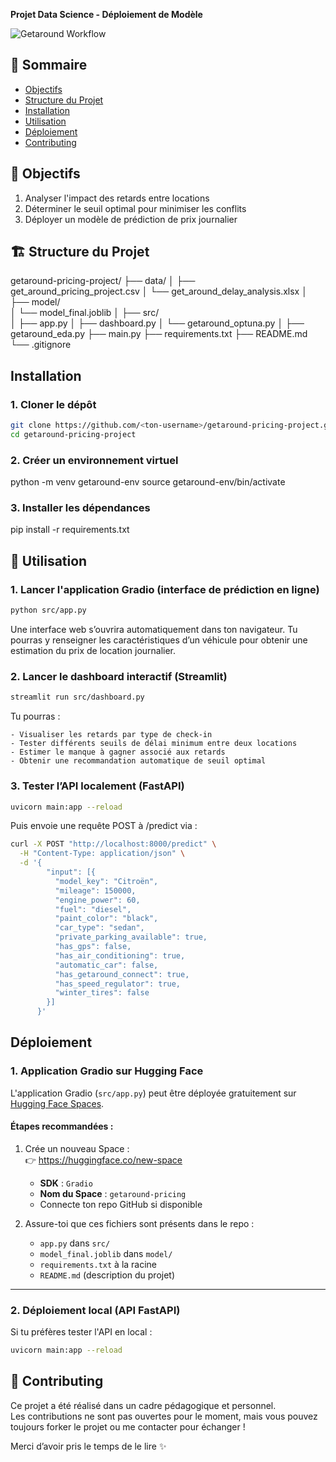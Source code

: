 **Projet Data Science - Déploiement de Modèle**

![Getaround Workflow](assets/workflow.png)

## 📌 Sommaire
- [Objectifs](#-objectifs)
- [Structure du Projet](#-structure-du-projet)
- [Installation](#-installation)
- [Utilisation](#-utilisation)
- [Déploiement](#-déploiement)
- [Contributing](#-contributing)

## 🎯 Objectifs
1. Analyser l'impact des retards entre locations
2. Déterminer le seuil optimal pour minimiser les conflits
3. Déployer un modèle de prédiction de prix journalier

## 🏗️ Structure du Projet

getaround-pricing-project/
├── data/
│   ├── get_around_pricing_project.csv
│   └── get_around_delay_analysis.xlsx
│
├── model/                          
│   └── model_final.joblib
│
├── src/                           
│   ├── app.py
│   ├── dashboard.py
│   └── getaround_optuna.py
│
├── getaround_eda.py
├── main.py
├── requirements.txt
├── README.md
└── .gitignore

## Installation

### 1. Cloner le dépôt

```bash
git clone https://github.com/<ton-username>/getaround-pricing-project.git
cd getaround-pricing-project
```

### 2. Créer un environnement virtuel

python -m venv getaround-env
source getaround-env/bin/activate

### 3. Installer les dépendances

pip install -r requirements.txt

## 🚀 Utilisation

### 1. Lancer l'application Gradio (interface de prédiction en ligne)

```bash
python src/app.py
```

Une interface web s’ouvrira automatiquement dans ton navigateur.
Tu pourras y renseigner les caractéristiques d’un véhicule pour obtenir une estimation du prix de location journalier.

### 2. Lancer le dashboard interactif (Streamlit)

```bash
streamlit run src/dashboard.py
```

Tu pourras :

    - Visualiser les retards par type de check-in
    - Tester différents seuils de délai minimum entre deux locations
    - Estimer le manque à gagner associé aux retards
    - Obtenir une recommandation automatique de seuil optimal

### 3. Tester l’API localement (FastAPI)

```bash
uvicorn main:app --reload
```

Puis envoie une requête POST à /predict via :

```bash
curl -X POST "http://localhost:8000/predict" \
  -H "Content-Type: application/json" \
  -d '{
        "input": [{
          "model_key": "Citroën",
          "mileage": 150000,
          "engine_power": 60,
          "fuel": "diesel",
          "paint_color": "black",
          "car_type": "sedan",
          "private_parking_available": true,
          "has_gps": false,
          "has_air_conditioning": true,
          "automatic_car": false,
          "has_getaround_connect": true,
          "has_speed_regulator": true,
          "winter_tires": false
        }]
      }'
```

## Déploiement

### 1. Application Gradio sur Hugging Face

L'application Gradio (`src/app.py`) peut être déployée gratuitement sur [Hugging Face Spaces](https://huggingface.co/spaces).

#### Étapes recommandées :
1. Crée un nouveau Space :  
   👉 https://huggingface.co/new-space  
   - **SDK** : `Gradio`
   - **Nom du Space** : `getaround-pricing`
   - Connecte ton repo GitHub si disponible

2. Assure-toi que ces fichiers sont présents dans le repo :
   - `app.py` dans `src/`
   - `model_final.joblib` dans `model/`
   - `requirements.txt` à la racine
   - `README.md` (description du projet)


---

### 2. Déploiement local (API FastAPI)

Si tu préfères tester l'API en local :

```bash
uvicorn main:app --reload
```

## 🤝 Contributing

Ce projet a été réalisé dans un cadre pédagogique et personnel.  
Les contributions ne sont pas ouvertes pour le moment, mais vous pouvez toujours forker le projet ou me contacter pour échanger !

Merci d’avoir pris le temps de le lire ✨




